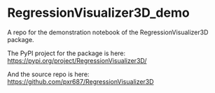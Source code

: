# RegressionVisualizer3D_demo

A repo for the demonstration notebook of the RegressionVisualizer3D package.

The PyPI project for the package is here: https://pypi.org/project/RegressionVisualizer3D/

And the source repo is here: https://github.com/pxr687/RegressionVisualizer3D
